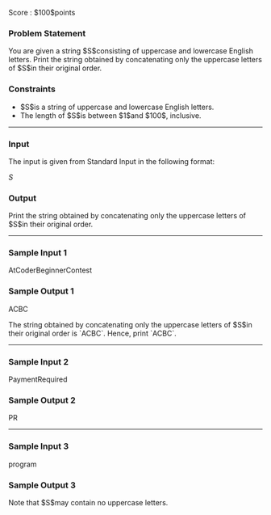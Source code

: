 
<div>

<span>

<span>

<p>
Score : $100$points
</p>

<div>

<section>

### **Problem Statement**

<p>
You are given a string $S$consisting of uppercase and lowercase English letters. Print the string obtained by concatenating only the uppercase letters of $S$in their original order.
</p>

</section>

</div>

<div>

<section>

### **Constraints**

<ul>

<li>
$S$is a string of uppercase and lowercase English letters.
</li>

<li>
The length of $S$is between $1$and $100$, inclusive.
</li>

</ul>

</section>

</div>

---

<div>

<div>

<section>

### **Input**

<p>
The input is given from Standard Input in the following format:
</p>

<div>

$S$
</div>

</section>

</div>

<div>

<section>

### **Output**

<p>
Print the string obtained by concatenating only the uppercase letters of $S$in their original order.
</p>

</section>

</div>

</div>

---

<div>

<section>

### **Sample Input 1**

<div>

AtCoderBeginnerContest

</div>

</section>

</div>

<div>

<section>

### **Sample Output 1**

<div>

ACBC

</div>

<p>
The string obtained by concatenating only the uppercase letters of $S$in their original order is `ACBC`. Hence, print `ACBC`.
</p>

</section>

</div>

---

<div>

<section>

### **Sample Input 2**

<div>

PaymentRequired

</div>

</section>

</div>

<div>

<section>

### **Sample Output 2**

<div>

PR

</div>

</section>

</div>

---

<div>

<section>

### **Sample Input 3**

<div>

program

</div>

</section>

</div>

<div>

<section>

### **Sample Output 3**

<div>


</div>

<p>
Note that $S$may contain no uppercase letters.
</p>

</section>

</div>

</span>

</span>

</div>
